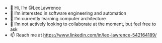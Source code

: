 - 👋 Hi, I’m @LeoLawrence
- 👀 I’m interested in software engineering and automation
- 🌱 I’m currently learning computer architecture
- 💞️ I’m not actively looking to collaborate at the moment, but feel free to ask
- 📫 Reach me at https://www.linkedin.com/in/leo-lawrence-542164189/

<!---
LeoLawrence/LeoLawrence is a ✨ special ✨ repository because its `README.md` (this file) appears on your GitHub profile.
You can click the Preview link to take a look at your changes.
--->
